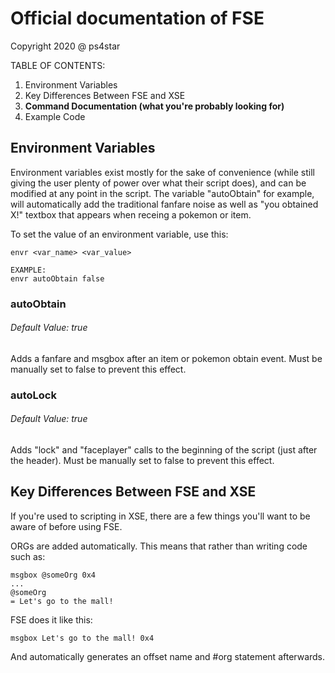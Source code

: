 # Official documentation of FSE

Copyright 2020 @ ps4star


TABLE OF CONTENTS:

1. Environment Variables
2. Key Differences Between FSE and XSE
3. **Command Documentation (what you're probably looking for)**
4. Example Code



## Environment Variables

Environment variables exist mostly for the sake of convenience (while still giving the user plenty of power over what their script does), and can be modified at any point in the script. The variable "autoObtain" for example, will automatically add the traditional fanfare noise as well as "you obtained X!" textbox that appears when receing a pokemon or item.

To set the value of an environment variable, use this:
```
envr <var_name> <var_value>

EXAMPLE:
envr autoObtain false
```

### autoObtain
###### Default Value: true

Adds a fanfare and msgbox after an item or pokemon obtain event. Must be manually set to false to prevent this effect.

### autoLock
###### Default Value: true

Adds "lock" and "faceplayer" calls to the beginning of the script (just after the header). Must be manually set to false to prevent this effect.



## Key Differences Between FSE and XSE

If you're used to scripting in XSE, there are a few things you'll want to be aware of before using FSE.

ORGs are added automatically. This means that rather than writing code such as:
```
msgbox @someOrg 0x4
...
@someOrg
= Let's go to the mall!
```
FSE does it like this:
```
msgbox Let's go to the mall! 0x4
```
And automatically generates an offset name and #org statement afterwards.




